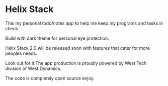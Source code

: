 # Helix Stack
This my personal todo/notes app to help me keep my programs and tasks in check.

Build with dark theme for personal eye protection.

Helix Stack 2.0 will be released soon with features that cater for more peoples needs.

Look out for it The app production is proudly powered by West Tech division of West Dynamics.

The code is completely open source enjoy.